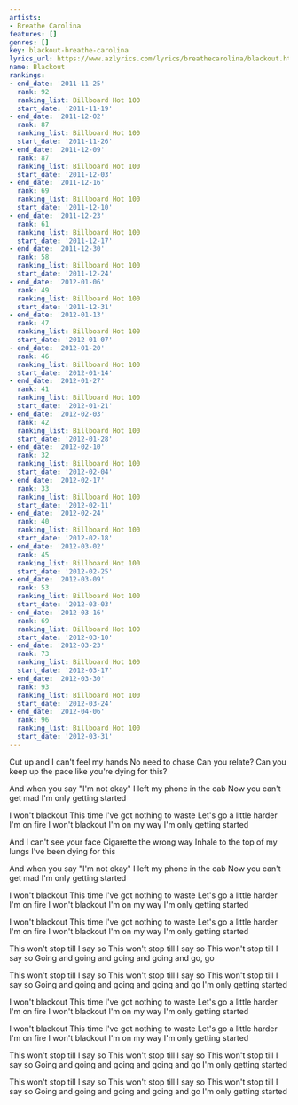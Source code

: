 ```yaml
---
artists:
- Breathe Carolina
features: []
genres: []
key: blackout-breathe-carolina
lyrics_url: https://www.azlyrics.com/lyrics/breathecarolina/blackout.html
name: Blackout
rankings:
- end_date: '2011-11-25'
  rank: 92
  ranking_list: Billboard Hot 100
  start_date: '2011-11-19'
- end_date: '2011-12-02'
  rank: 87
  ranking_list: Billboard Hot 100
  start_date: '2011-11-26'
- end_date: '2011-12-09'
  rank: 87
  ranking_list: Billboard Hot 100
  start_date: '2011-12-03'
- end_date: '2011-12-16'
  rank: 69
  ranking_list: Billboard Hot 100
  start_date: '2011-12-10'
- end_date: '2011-12-23'
  rank: 61
  ranking_list: Billboard Hot 100
  start_date: '2011-12-17'
- end_date: '2011-12-30'
  rank: 58
  ranking_list: Billboard Hot 100
  start_date: '2011-12-24'
- end_date: '2012-01-06'
  rank: 49
  ranking_list: Billboard Hot 100
  start_date: '2011-12-31'
- end_date: '2012-01-13'
  rank: 47
  ranking_list: Billboard Hot 100
  start_date: '2012-01-07'
- end_date: '2012-01-20'
  rank: 46
  ranking_list: Billboard Hot 100
  start_date: '2012-01-14'
- end_date: '2012-01-27'
  rank: 41
  ranking_list: Billboard Hot 100
  start_date: '2012-01-21'
- end_date: '2012-02-03'
  rank: 42
  ranking_list: Billboard Hot 100
  start_date: '2012-01-28'
- end_date: '2012-02-10'
  rank: 32
  ranking_list: Billboard Hot 100
  start_date: '2012-02-04'
- end_date: '2012-02-17'
  rank: 33
  ranking_list: Billboard Hot 100
  start_date: '2012-02-11'
- end_date: '2012-02-24'
  rank: 40
  ranking_list: Billboard Hot 100
  start_date: '2012-02-18'
- end_date: '2012-03-02'
  rank: 45
  ranking_list: Billboard Hot 100
  start_date: '2012-02-25'
- end_date: '2012-03-09'
  rank: 53
  ranking_list: Billboard Hot 100
  start_date: '2012-03-03'
- end_date: '2012-03-16'
  rank: 69
  ranking_list: Billboard Hot 100
  start_date: '2012-03-10'
- end_date: '2012-03-23'
  rank: 73
  ranking_list: Billboard Hot 100
  start_date: '2012-03-17'
- end_date: '2012-03-30'
  rank: 93
  ranking_list: Billboard Hot 100
  start_date: '2012-03-24'
- end_date: '2012-04-06'
  rank: 96
  ranking_list: Billboard Hot 100
  start_date: '2012-03-31'
---
```


Cut up and I can't feel my hands
No need to chase
Can you relate?
Can you keep up the pace like you're dying for this?

And when you say "I'm not okay"
I left my phone in the cab
Now you can't get mad
I'm only getting started

I won't blackout
This time I've got nothing to waste
Let's go a little harder
I'm on fire
I won't blackout
I'm on my way
I'm only getting started

And I can't see your face
Cigarette the wrong way
Inhale to the top of my lungs
I've been dying for this

And when you say "I'm not okay"
I left my phone in the cab
Now you can't get mad
I'm only getting started

I won't blackout
This time I've got nothing to waste
Let's go a little harder
I'm on fire
I won't blackout
I'm on my way
I'm only getting started

I won't blackout
This time I've got nothing to waste
Let's go a little harder
I'm on fire
I won't blackout
I'm on my way
I'm only getting started

This won't stop till I say so
This won't stop till I say so
This won't stop till I say so
Going and going and going and going and go, go

This won't stop till I say so
This won't stop till I say so
This won't stop till I say so
Going and going and going and going and go
I'm only getting started

I won't blackout
This time I've got nothing to waste
Let's go a little harder
I'm on fire
I won't blackout
I'm on my way
I'm only getting started

I won't blackout
This time I've got nothing to waste
Let's go a little harder
I'm on fire
I won't blackout
I'm on my way
I'm only getting started

This won't stop till I say so
This won't stop till I say so
This won't stop till I say so
Going and going and going and going and go
I'm only getting started

This won't stop till I say so
This won't stop till I say so
This won't stop till I say so
Going and going and going and going and go
I'm only getting started



